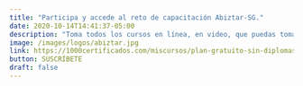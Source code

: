 ```yaml
---
title: "Participa y accede al reto de capacitación Abiztar-SG."
date: 2020-10-14T14:41:37-05:00
description: "Toma todos los cursos en línea, en video, que puedas tomar durante 15 días seguidos sin pagar nada. Utiliza el cupón ABIZTARSG al suscribirte al plan. *No incluye diplomas."
image: /images/logos/abiztar.jpg
link: https://1000certificados.com/miscursos/plan-gratuito-sin-diplomas-sg
button: SUSCRÍBETE
draft: false
---
```


